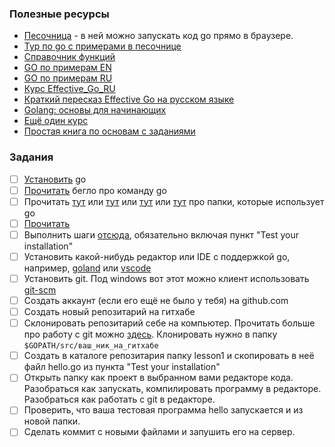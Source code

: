 ### Полезные ресурсы
* [Песочница](https://play.golang.org/) - в ней можно запускать код go прямо в браузере.
* [Тур по go с примерами в песочнице](https://go-tour-ru-ru.appspot.com/list)
* [Справочник функций](https://golang.org/ref/spec)
* [GO по примерам EN](https://gobyexample.com/)
* [GO по примерам RU](https://gobyexample.ru/)
* [Курс Effective_Go_RU](https://github.com/Konstantin8105/Effective_Go_RU)
* [Краткий пересказ Effective Go на русском языке](http://eao197.narod.ru/desc/short_effective_go.html)
* [Golang: основы для начинающих](https://tproger.ru/translations/golang-basics/)
* [Ещё один курс](https://riptutorial.com/ru/go)
* [Простая книга по основам с заданиями](http://golang-book.ru/chapter-02-your-first-program.html)



### Задания
*[ ] [Установить](https://golang.org/dl/) go 
*[ ] [Прочитать]((https://golang.org/cmd/go/)) бегло про команду go
*[ ] Прочитать [тут](https://riptutorial.com/ru/go) или [тут](https://www.digitalocean.com/community/tutorials/understanding-the-gopath) или [тут](https://habr.com/ru/post/249545/) или [тут](https://golang.org/doc/code.html#GOPATH) про папки, которые использует go
*[ ] [Прочитать](http://golang-book.ru/chapter-02-your-first-program.html) 
*[ ] Выполнить шаги [отсюда](https://golang.org/doc/install), обязательно включая пункт "Test your installation"
*[ ] Установить какой-нибудь редактор или IDE с поддержкой go, например, [goland](https://www.jetbrains.com/go/) или [vscode](https://code.visualstudio.com/docs/languages/go)
*[ ] Установить git. Под windows вот этот можно клиент использовать [git-scm](https://git-scm.com/download/win)
*[ ] Создать аккаунт (если его ещё не было у тебя) на github.com
*[ ] Создать новый репозитарий на гитхабе
*[ ] Склонировать репозитарий себе на компьютер. Прочитать больше про работу с git можно [здесь](https://github.com/groall/python_learning/tree/master/lesson_01_git). Клонировать нужно в папку `$GOPATH/src/ваш_ник_на_гитхабе`
*[ ] Создать в каталоге репозитария папку lesson1 и скопировать в неё файл hello.go из пункта "Test your installation"
*[ ] Открыть папку как проект в выбранном вами редакторе кода. Разобраться как запускать, компилировать программу в редакторе. Разобраться как работать с git в редакторе.
*[ ] Проверить, что ваша тестовая программа hello запускается и из новой папки.
*[ ] Сделать коммит с новыми файлами и запушить его на сервер.

